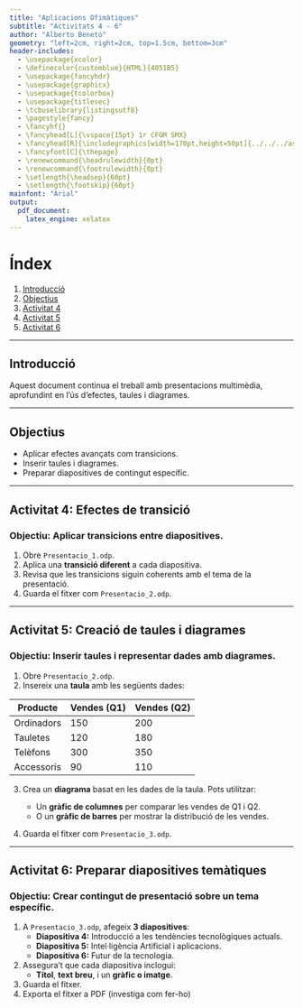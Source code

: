 ```yaml
---
title: "Aplicacions Ofimàtiques"
subtitle: "Activitats 4 - 6"
author: "Alberto Benetó"
geometry: "left=2cm, right=2cm, top=1.5cm, bottom=3cm"
header-includes:
  - \usepackage{xcolor}
  - \definecolor{customblue}{HTML}{4051B5}
  - \usepackage{fancyhdr}
  - \usepackage{graphicx}
  - \usepackage{tcolorbox}
  - \usepackage{titlesec}
  - \tcbuselibrary{listingsutf8}
  - \pagestyle{fancy}
  - \fancyhf{}
  - \fancyhead[L]{\vspace{15pt} 1r CFGM SMX}
  - \fancyhead[R]{\includegraphics[width=170pt,height=50pt]{../../../assets/fse.png}}
  - \fancyfoot[C]{\thepage}
  - \renewcommand{\headrulewidth}{0pt}
  - \renewcommand{\footrulewidth}{0pt}
  - \setlength{\headsep}{60pt}
  - \setlength{\footskip}{60pt}
mainfont: "Arial"
output: 
  pdf_document:
    latex_engine: xelatex
---
```


# Índex

1. [Introducció](#introduccio)
2. [Objectius](#objectius)
3. [Activitat 4](#activitat-4)
4. [Activitat 5](#activitat-5)
5. [Activitat 6](#activitat-6)

---

## Introducció<a id="introduccio"></a>

Aquest document continua el treball amb presentacions multimèdia, aprofundint en l’ús d’efectes, taules i diagrames.

---

## Objectius<a id="objectius"></a>

- Aplicar efectes avançats com transicions.
- Inserir taules i diagrames.
- Preparar diapositives de contingut específic.

---

## Activitat 4: Efectes de transició<a id="activitat-4"></a>

### **Objectiu:** Aplicar transicions entre diapositives.

1. Obre `Presentacio_1.odp`.
2. Aplica una **transició diferent** a cada diapositiva.
3. Revisa que les transicions siguin coherents amb el tema de la presentació.
4. Guarda el fitxer com `Presentacio_2.odp`.

---

## Activitat 5: Creació de taules i diagrames<a id="activitat-5"></a>

### **Objectiu:** Inserir taules i representar dades amb diagrames.

1. Obre `Presentacio_2.odp`.
2. Insereix una **taula** amb les següents dades:

| **Producte**  | **Vendes (Q1)** | **Vendes (Q2)** |
|---------------|------------------|------------------|
| Ordinadors    | 150              | 200              |
| Tauletes      | 120              | 180              |
| Telèfons      | 300              | 350              |
| Accessoris    | 90               | 110              |

3. Crea un **diagrama** basat en les dades de la taula. Pots utilitzar:
    - Un **gràfic de columnes** per comparar les vendes de Q1 i Q2.
    - O un **gràfic de barres** per mostrar la distribució de les vendes.

4. Guarda el fitxer com `Presentacio_3.odp`.

---

## Activitat 6: Preparar diapositives temàtiques<a id="activitat-6"></a>

### **Objectiu:** Crear contingut de presentació sobre un tema específic.

1. A `Presentacio_3.odp`, afegeix **3 diapositives**:
    - **Diapositiva 4:** Introducció a les tendències tecnològiques actuals.
    - **Diapositiva 5:** Intel·ligència Artificial i aplicacions.
    - **Diapositiva 6:** Futur de la tecnologia.
2. Assegura’t que cada diapositiva inclogui:
    - **Títol**, **text breu**, i un **gràfic o imatge**.
3. Guarda el fitxer.
4. Exporta el fitxer a PDF (investiga com fer-ho)
